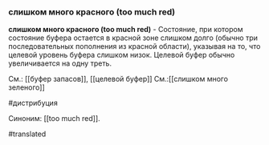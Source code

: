 ### слишком много красного (too much red)

**слишком много красного (too much red)** - Состояние, при котором состояние буфера остается в красной зоне слишком долго (обычно три последовательных пополнения из красной области), указывая на то, что целевой уровень буфера слишком низок. Целевой буфер обычно увеличивается на одну треть.

См.: [[буфер запасов]], [[целевой буфер]]
См.:[[слишком много зеленого]]

#дистрибуция

Синоним: [[too much red]].

#translated
